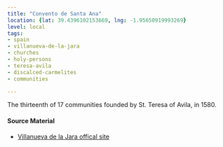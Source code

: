 ```yaml
---
title: "Convento de Santa Ana"
location: {lat: 39.4396102153669, lng: -1.95650919993269}
level: local
tags:
- spain
- villanueva-de-la-jara
- churches
- holy-persons
- teresa-avila
- discalced-carmelites
- communities

---
```



The thirteenth of 17 communities founded by St. Teresa of Avila, in 1580.

#### Source Material

* [Villanueva de la Jara offical site](https://www.villanuevadelajara.eu/english/the-footprints-of-st-teresa-of-jesus-in-villanueva-de-la-jara/)





